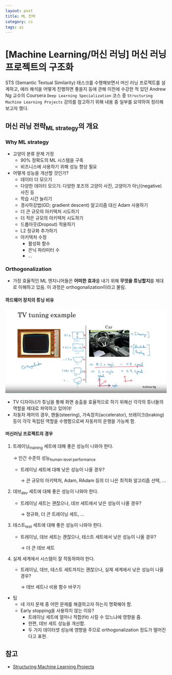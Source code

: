 ```yaml
---
layout: post
title: ML 전략
category: cs
tags: ai
---
```


# [Machine Learning/머신 러닝] 머신 러닝 프로젝트의 구조화

STS (Semantic Textual Similarity) 태스크를 수행해보면서 머신 러닝 프로젝트를 설계하고, 에러 해석을 어떻게 진행하면 좋을지 등에 관해 이전에 수강한 적 있던 Andrew Ng 교수의 Coursera `Deep Learning Specialization` 코스 중 `Structuring Machine Learning Projects` 강의를 참고하기 위해 내용 중 일부를 요약하여 정리해보고자 했다.

## 머신 러닝 전략<sub>ML strategy</sub>의 개요

### Why ML strategy

- 고양이 분류 문제 가정
    - 90% 정확도의 ML 시스템을 구축
    - 비즈니스에 사용하기 위해 성능 향상 필요
- 어떻게 성능을 개선할 것인가?
    - 데이터 더 모으기
    - 다양한 데이터 모으기: 다양한 포즈의 고양이 사진, 고양이가 아닌(negative) 사진 등
    - 학습 시간 늘리기
    - 경사하강법(GD; gradient descent) 알고리즘 대신 Adam 사용하기
    - 더 큰 규모의 아키텍처 시도하기
    - 더 작은 규모의 아키텍처 시도하기
    - 드롭아웃(Dropout) 적용하기
    - L2 정규화 추가하기
    - 아키텍처 수정
        - 활성화 함수
        - 은닉 파라미터 수
        - …

### Orthogonalization

- 가장 효율적인 ML 엔지니어들은 **어떠한 효과**를 내기 위해 **무엇을 튜닝할지**를 제대로 이해하고 있음. 이 과정은 orthogonalization이라고 불림.

#### 하드웨어 장치의 튜닝 비유

![2023-04-13-ml-strategy-fig1](../../../assets/img/ml-strategy/2023-04-13-ml-strategy-fig1.png)

- TV 디자이너가 튜닝을 통해 화면 송출을 효율적으로 하기 위해선 각각의 튜너들의 역할을 제대로 파악하고 있어야!
- 자동차 제어의 경우, 핸들(steering), 가속장치(accelerator), 브레이크(braking) 등이 각각 독립된 역할을 수행함으로써 자동차의 운행을 가능케 함.

#### 머신러닝 프로젝트의 경우

1. 트레이닝<sub>training</sub> 세트에 대해 좋은 성능이 나와야 한다.
    
    → 인간 수준의 성능<sub>human-level performance</sub>
    
    - 트레이닝 세트에 대해 낮은 성능이 나올 경우?
        
        → 큰 규모의 아키텍처, Adam, RAdam 등의 더 나은 최적화 알고리즘 선택, …
        
2. 데브<sub>dev</sub> 세트에 대해 좋은 성능이 나와야 한다.
    - 트레이닝 세트는 괜찮으나, 데브 세트에서 낮은 성능이 나올 경우?
        
        → 정규화, 더 큰 트레이닝 세트, …
        
3. 테스트<sub>test</sub> 세트에 대해 좋은 성능이 나와야 한다.
    - 트레이닝, 데브 세트는 괜찮으나, 테스트 세트에서 낮은 성능이 나올 경우?
        
        → 더 큰 데브 세트
        
4. 실제 세계에서 시스템이 잘 작동하여야 한다.
    - 트레이닝, 데브, 테스트 세트까지는 괜찮으나, 실제 세계에서 낮은 성능이 나올 경우?
        
        → 데브 세트나 비용 함수 바꾸기
        
- 팁
    - 네 가지 문제 중 어떤 문제를 해결하고자 하는지 명확해야 함.
    - Early stopping을 사용하지 않는 이유?
        - 트레이닝 세트에 얼마나 적합(fit) 시킬 수 있느냐에 영향을 줌.
        - 한편, 데브 세트 성능을 개선함.
        - 두 가지 데이터셋 성능에 영향을 주므로 orthogonalization 정도가 떨어진다고 표현.

## 참고
- [Structuring Machine Learning Projects](https://www.coursera.org/learn/machine-learning-projects/home/week/1)